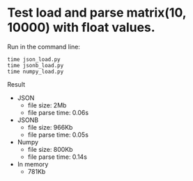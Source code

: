 # Test load and parse matrix(10, 10000) with float values.

Run in the command line:
```
time json_load.py
time jsonb_load.py
time numpy_load.py
```

Result
* JSON
  * file size: 2Mb
  * file parse time: 0.06s
* JSONB
  * file size: 966Kb
  * file parse time: 0.05s
* Numpy
  * file size: 800Kb
  * file parse time: 0.14s
* In memory
  * 781Kb



